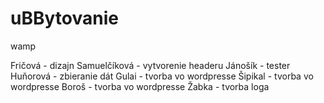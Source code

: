 # uBBytovanie

wamp

Fričová - dizajn
Samuelčíková - vytvorenie headeru
Jánošík - tester
Huňorová - zbieranie dát
Gulai - tvorba vo wordpresse
Šipikal - tvorba vo wordpresse
Boroš - tvorba vo wordpresse
Žabka - tvorba loga
